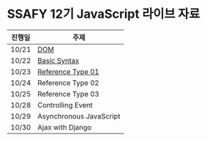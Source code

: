 # SSAFY 12기 JavaScript 라이브 자료

| 진행일 | 주제                    |
| ------ | ----------------------- |
| 10/21  | [DOM](./01_DOM/)          |
| 10/22  | [Basic Syntax](./02_Basic_Syntax/)     |
| 10/23  | [Reference Type 01](./03_Reference_Type_01/)    |
| 10/24  | Reference Type 02       |
| 10/25  | Reference Type 03       |
| 10/28  | Controlling Event       |
| 10/29  | Asynchronous JavaScript |
| 10/30  | Ajax with Django        |

